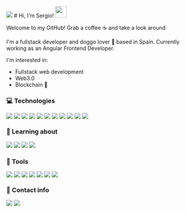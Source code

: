 <img src="./aurora.jpg"/>
<!-- img taken by: https://www.instagram.com/tobias.bjorkli/ go visit his instagram-->
# Hi, I'm Sergio! <img src="https://media.giphy.com/media/hvRJCLFzcasrR4ia7z/giphy.gif" width="30px">

Welcome to my GitHub!
Grab a coffee :coffee: and take a look around

I'm a fullstack developer and doggo lover :dog: based in Spain. Currently working as an Angular Frontend Developer.

I'm interested in:

- Fullstack web development
- Web3.0  
- Blockchain :link:

### :computer: Technologies

<div class="shields">
    <img src="https://img.shields.io/badge/Angular-DD0031?style=flat&logo=angular&logoColor=white"/>
    <img src="https://img.shields.io/badge/-HTML5-E34F26?style=flat&logo=HTML5&logoColor=white"/>
    <img src="https://img.shields.io/badge/Sass-CC6699?style=flat&logo=sass&logoColor=white"/>
    <img src="https://img.shields.io/badge/-CSS3-1572B6?style=flat&logo=CSS3&logoColor=white"/>
    <img src="https://img.shields.io/badge/TypeScript-007ACC?style=flat&logo=typescript&logoColor=white"/>
    <img src="https://img.shields.io/badge/JavaScript-323330?style=flat&logo=javascript&logoColor=F7DF1E"/>
    <img src="https://img.shields.io/badge/-ESLint-4B32C3?style=flat&logo=ESLint&logoColor=white">
    <img src="https://img.shields.io/badge/-WebPack-1C78C0?style=flat&logo=WebPack logoColor=white"/>
    <img src="https://img.shields.io/badge/Node.js-43853D?style=flat&logo=node.js&logoColor=white"/>
    <img src="https://img.shields.io/badge/MongoDB-4EA94B?style=flat&logo=mongodb&logoColor=white"/>
    <img src="https://img.shields.io/badge/-MySQL-F29111?style=flat&logo=MySQL&logoColor=white"/>
</div>

### :book: Learning about

<img src="https://img.shields.io/badge/Go-00ADD8?style=flat&logo=go&logoColor=white"/>
<img src="https://img.shields.io/badge/React-20232A?style=flat&logo=react&logoColor=61DAFB"/>
<img src="https://img.shields.io/badge/Svelte-4A4A55?style=flat&logo=svelte&logoColor=FF3E00"/>
<img src="https://img.shields.io/badge/Flutter-02569B?style=flat&logo=flutter&logoColor=white"/>

### :wrench: Tools

<div class="shields">
    <img src="https://img.shields.io/badge/-Visual%20Studio%20Code-23A9F2?style=flat&logo=Visual%20Studio%20Code&logoColor=white"/>
    <img src="https://img.shields.io/badge/-Github-181717?style=flat&logo=GitHub&logoColor=white"/>
    <img src="https://img.shields.io/badge/-Git-F44D27?style=flat&logo=Git&logoColor=white"/>
    <img src="https://img.shields.io/badge/-NPM-CB3837?style=flat&logo=NPM&logoColor=white"/>
    <img src="https://img.shields.io/badge/-Trello-0079BF?style=flat&logo=Trello&logoColor=white"/>
    <img src="https://img.shields.io/badge/-Slack-E01563?style=flat&logo=Slack&logoColor=white"/>
    <img src="https://img.shields.io/badge/-Notion-000000?style=flat&logo=Notion&logoColor=white"/>
</div>

### :iphone: Contact info

<div class="shields">
    <img src="https://img.shields.io/badge/Gmail-D14836?style=flat&logo=gmail&logoColor=white"/>
    <img src="https://img.shields.io/badge/LinkedIn-0077B5?style=flat&logo=linkedin&logoColor=white"/>
</div>

<style>
    .shields{
        display: flex;
        gap: 0.25rem;
        flex-wrap: wrap
    }
</style>
